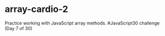 # array-cardio-2
Practice working with JavaScript array methods. #JavaScript30 challenge (Day 7 of 30)
